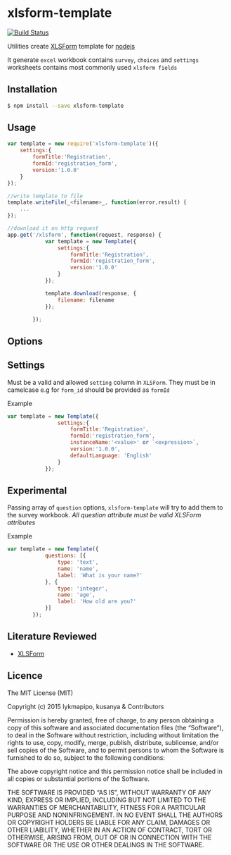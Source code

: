 xlsform-template
=================

[![Build Status](https://travis-ci.org/lykmapipo/xlsform-template.svg?branch=master)](https://travis-ci.org/lykmapipo/xlsform-template)

Utilities create [XLSForm](http://xlsform.org/) template for [nodejs](https://github.com/nodejs)

It generate `excel` workbook contains `survey`, `choices` and `settings` worksheets contains most commonly used `xlsform fields`

## Installation
```sh
$ npm install --save xlsform-template
```

## Usage
```js
var template = new require('xlsform-template')({
    settings:{
        formTitle:'Registration',
        formId:'registration_form',
        version:'1.0.0'
    }
});

//write template to file
template.writeFile(_<filename>_, function(error,result) {
    ...
});

//download it on http request
app.get('/xlsform', function(request, response) {
            var template = new Template({
                settings:{
                    formTitle:'Registration',
                    formId:'registration_form',
                    version:'1.0.0'
                }
            });

            template.download(response, {
                filename: filename
            });

        });

```

## Options

## Settings
Must be a valid and allowed `setting` column in `XLSForm`. They must be in camelcase e.g for `form_id` should be provided as `formId`

Example
```js
var template = new Template({
                settings:{
                    formTitle:'Registration',
                    formId:'registration_form',
                    instanceName:'<value>' or `<expression>`,
                    version:'1.0.0',
                    defaultLanguage: 'English'
                }
            });
```

## Experimental
Passing array of `question` options, `xlsform-template` will try to add them to the survey workbook. _All question attribute must be valid XLSForm attributes_

Example
```js
var template = new Template({
            questions: [{
                type: 'text',
                name: 'name',
                label: 'What is your name?'
            }, {
                type: 'integer',
                name: 'age',
                label: 'How old are you?'
            }]
        });
```

## Literature Reviewed
- [XLSForm](http://xlsform.org/)


## Licence

The MIT License (MIT)

Copyright (c) 2015 lykmapipo, kusanya & Contributors

Permission is hereby granted, free of charge, to any person obtaining a copy of this software and associated documentation files (the “Software”), to deal in the Software without restriction, including without limitation the rights to use, copy, modify, merge, publish, distribute, sublicense, and/or sell copies of the Software, and to permit persons to whom the Software is furnished to do so, subject to the following conditions:

The above copyright notice and this permission notice shall be included in all copies or substantial portions of the Software.

THE SOFTWARE IS PROVIDED “AS IS”, WITHOUT WARRANTY OF ANY KIND, EXPRESS OR IMPLIED, INCLUDING BUT NOT LIMITED TO THE WARRANTIES OF MERCHANTABILITY, FITNESS FOR A PARTICULAR PURPOSE AND NONINFRINGEMENT. IN NO EVENT SHALL THE AUTHORS OR COPYRIGHT HOLDERS BE LIABLE FOR ANY CLAIM, DAMAGES OR OTHER LIABILITY, WHETHER IN AN ACTION OF CONTRACT, TORT OR OTHERWISE, ARISING FROM, OUT OF OR IN CONNECTION WITH THE SOFTWARE OR THE USE OR OTHER DEALINGS IN THE SOFTWARE. 
